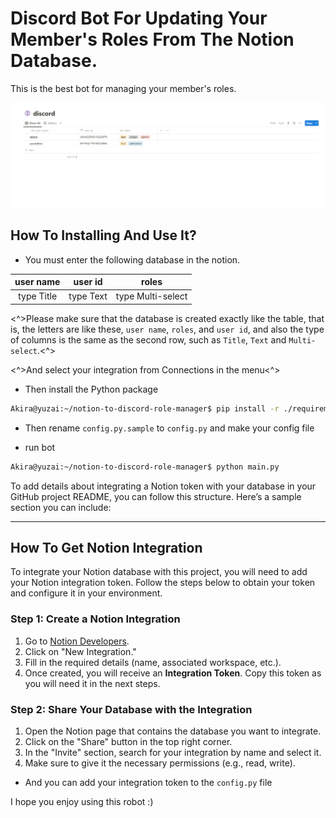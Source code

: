 # Discord Bot For Updating Your Member's Roles From The Notion Database.

This is the best bot for managing your member's roles.

![notion database](https://raw.githubusercontent.com/yuzaiakira/notion-to-discord-role-manager/main/docs/Notion.png?raw=true)

## How To Installing And Use It?

- You must enter the following database in the notion.

|  user name |  user id  |       roles       |
|:----------:|:---------:|:-----------------:|
| type Title | type Text | type Multi-select |

<^>Please make sure that the database is created exactly like the table, that is, the letters are like these, `user name`, `roles`, and `user id`, and also the type of columns is the same as the second row, such as `Title`, `Text` and `Multi-select`.<^>

<^>And select your integration from Connections in the menu<^>

- Then install the Python package
```bash
Akira@yuzai:~/notion-to-discord-role-manager$ pip install -r ./requirements.txt
```

- Then rename `config.py.sample` to `config.py` and make your config file 

- run bot
```bash
Akira@yuzai:~/notion-to-discord-role-manager$ python main.py
```
To add details about integrating a Notion token with your database in your GitHub project README, you can follow this structure. Here’s a sample section you can include:

---

## How To Get Notion Integration

To integrate your Notion database with this project, you will need to add your Notion integration token. Follow the steps below to obtain your token and configure it in your environment.

### Step 1: Create a Notion Integration

1. Go to [Notion Developers](https://www.notion.so/my-integrations).
2. Click on "New Integration."
3. Fill in the required details (name, associated workspace, etc.).
4. Once created, you will receive an **Integration Token**. Copy this token as you will need it in the next steps.

### Step 2: Share Your Database with the Integration

1. Open the Notion page that contains the database you want to integrate.
2. Click on the "Share" button in the top right corner.
3. In the "Invite" section, search for your integration by name and select it.
4. Make sure to give it the necessary permissions (e.g., read, write).

- And you can add your integration token to the `config.py` file



I hope you enjoy using this robot :)
